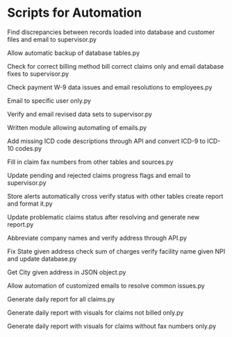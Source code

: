 # Scripts for Automation
Find discrepancies between records loaded into database and customer files and email to supervisor.py

Allow automatic backup of database tables.py

Check for correct billing method bill correct claims only and email database fixes to supervisor.py

Check payment W-9 data issues and email resolutions to employees.py

Email to specific user only.py

Verify and email revised data sets to supervisor.py

Written module allowing automating of emails.py

Add missing ICD code descriptions through API and convert ICD-9 to ICD-10 codes.py

Fill in claim fax numbers from other tables and sources.py

Update pending and rejected claims progress flags and email to supervisor.py

Store alerts automatically cross verify status with other tables create report and format it.py

Update problematic claims status after resolving and generate new report.py

Abbreviate company names and verify address through API.py

Fix State given address check sum of charges verify facility name given NPI and update database.py

Get City given address in JSON object.py

Allow automation of customized emails to resolve common issues.py

Generate daily report for all claims.py

Generate daily report with visuals for claims not billed only.py

Generate daily report with visuals for claims without fax numbers only.py

